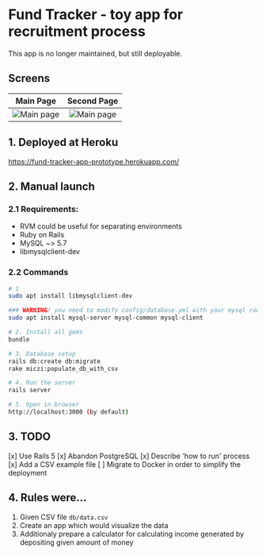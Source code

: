 # Fund Tracker - toy app for recruitment process
This app is no longer maintained, but still deployable.

## Screens
Main Page             |  Second Page
:-------------------------:|:-------------------------:
![Main page](/home/miczi/Pictures/chart.png  "Main page")  |  ![Main page](/home/miczi/Pictures/deposit.png  "Main page")

## 1. Deployed at Heroku
https://fund-tracker-app-prototype.herokuapp.com/
<br>
## 2. Manual launch

### 2.1 Requirements:

- RVM could be useful for separating environments
- Ruby on Rails
- MySQL ~> 5.7
- libmysqlclient-dev

### 2.2 Commands

```bash
# 1
sudo apt install libmysqlclient-dev

### WARNING! you need to modify config/database.yml with your mysql root password after this step
sudo apt install mysql-server mysql-common mysql-client 

# 2. Install all gems
bundle

# 3. Database setup
rails db:create db:migrate
rake miczi:populate_db_with_csv

# 4. Run the server
rails server

# 5. Open in browser
http://localhost:3000 (by default)
```

## 3. TODO
[x] Use Rails  5
[x] Abandon PostgreSQL
[x] Describe 'how to run' process
[x] Add a CSV example file
[ ] Migrate to Docker in order to simplify the deployment

## 4. Rules were...

1. Given CSV file ```db/data.csv```
2. Create an app which would visualize the data
3. Additionaly prepare a calculator for calculating income generated by depositing given amount of money


